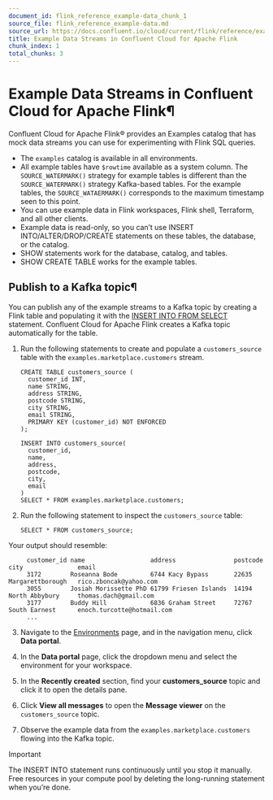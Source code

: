 ```yaml
---
document_id: flink_reference_example-data_chunk_1
source_file: flink_reference_example-data.md
source_url: https://docs.confluent.io/cloud/current/flink/reference/example-data.html
title: Example Data Streams in Confluent Cloud for Apache Flink
chunk_index: 1
total_chunks: 3
---
```


# Example Data Streams in Confluent Cloud for Apache Flink¶

Confluent Cloud for Apache Flink® provides an Examples catalog that has mock data streams you can use for experimenting with Flink SQL queries.

* The `examples` catalog is available in all environments.
* All example tables have `$rowtime` available as a system column. The `SOURCE_WATERMARK()` strategy for example tables is different than the `SOURCE_WATERMARK()` strategy Kafka-based tables. For the example tables, the `SOURCE_WATAERMARK()` corresponds to the maximum timestamp seen to this point.
* You can use example data in Flink workspaces, Flink shell, Terraform, and all other clients.
* Example data is read-only, so you can’t use INSERT INTO/ALTER/DROP/CREATE statements on these tables, the database, or the catalog.
* SHOW statements work for the database, catalog, and tables.
* SHOW CREATE TABLE works for the example tables.

## Publish to a Kafka topic¶

You can publish any of the example streams to a Kafka topic by creating a Flink table and populating it with the [INSERT INTO FROM SELECT](queries/insert-into-from-select.html#flink-sql-insert-into-from-select-statement) statement. Confluent Cloud for Apache Flink creates a Kafka topic automatically for the table.

  1. Run the following statements to create and populate a `customers_source` table with the `examples.marketplace.customers` stream.

         CREATE TABLE customers_source (
           customer_id INT,
           name STRING,
           address STRING,
           postcode STRING,
           city STRING,
           email STRING,
           PRIMARY KEY (customer_id) NOT ENFORCED
         );

         INSERT INTO customers_source(
           customer_id,
           name,
           address,
           postcode,
           city,
           email
         )
         SELECT * FROM examples.marketplace.customers;

  2. Run the following statement to inspect the `customers_source` table:

         SELECT * FROM customers_source;

Your output should resemble:

         customer_id name                  address                postcode city               email
         3172        Roseanna Bode         6744 Kacy Bypass       22635    Margarettborough   rico.zboncak@yahoo.com
         3055        Josiah Morissette PhD 61799 Friesen Islands  14194    North Abbybury     thomas.dach@gmail.com
         3177        Buddy Hill            6836 Graham Street     72767    South Earnest      enoch.turcotte@hotmail.com
         ...

  3. Navigate to the [Environments](https://confluent.cloud/environments) page, and in the navigation menu, click **Data portal**.

  4. In the **Data portal** page, click the dropdown menu and select the environment for your workspace.

  5. In the **Recently created** section, find your **customers_source** topic and click it to open the details pane.

  6. Click **View all messages** to open the **Message viewer** on the `customers_source` topic.

  7. Observe the example data from the `examples.marketplace.customers` flowing into the Kafka topic.

Important

The INSERT INTO statement runs continuously until you stop it manually. Free resources in your compute pool by deleting the long-running statement when you’re done.
